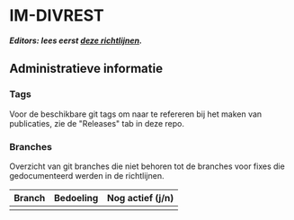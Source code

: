 # IM-DIVREST

**_Editors: lees eerst [deze richtlijnen](https://github.com/Informatievlaanderen/OSLO-toolchain/blob/master/doc-user/README.md)._**

## Administratieve informatie

### Tags
Voor de beschikbare git tags om naar te refereren bij het maken van publicaties, zie de "Releases" tab in deze repo.

### Branches
Overzicht van git branches die niet behoren tot de branches voor fixes die gedocumenteerd werden in de richtlijnen.

| Branch | Bedoeling | Nog actief (j/n) |
| ------ | --------- | ---------------- | 
|  |  |  |
